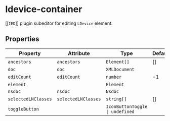 # ldevice-container

[[`IED`]] plugin subeditor for editing `LDevice` element.

## Properties

| Property            | Attribute           | Type                            | Default |
|---------------------|---------------------|---------------------------------|---------|
| `ancestors`         | `ancestors`         | `Element[]`                     | []      |
| `doc`               | `doc`               | `XMLDocument`                   |         |
| `editCount`         | `editCount`         | `number`                        | -1      |
| `element`           |                     | `Element`                       |         |
| `nsdoc`             | `nsdoc`             | `Nsdoc`                         |         |
| `selectedLNClasses` | `selectedLNClasses` | `string[]`                      | []      |
| `toggleButton`      |                     | `IconButtonToggle \| undefined` |         |
